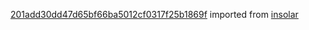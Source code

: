 [201add30dd47d65bf66ba5012cf0317f25b1869f](https://github.com/insolar/insolar/commit/201add30dd47d65bf66ba5012cf0317f25b1869f) imported from [insolar](https://github.com/insolar/insolar)
